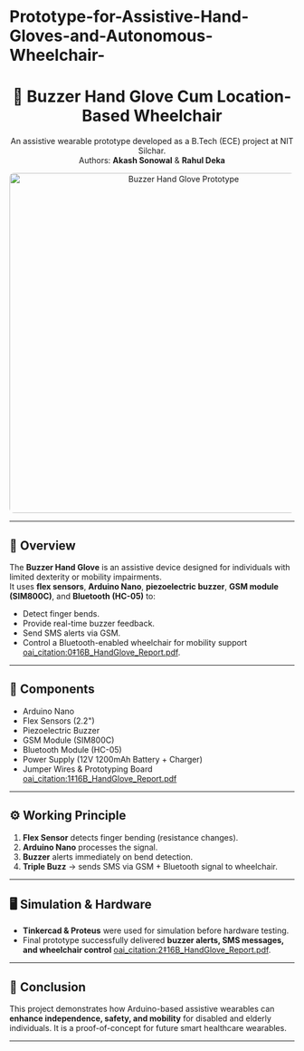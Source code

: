 # Prototype-for-Assistive-Hand-Gloves-and-Autonomous-Wheelchair-
<div align="center">

  <h1>🧤 Buzzer Hand Glove Cum Location-Based Wheelchair</h1>
  <p>
    An assistive wearable prototype developed as a B.Tech (ECE) project at NIT Silchar.<br>
    Authors: <b>Akash Sonowal</b> &amp; <b>Rahul Deka</b>
  </p>

  <img src="Hand_Gloves_Prototype.jfif" alt="Buzzer Hand Glove Prototype" width="600" style="max-width:100%;border-radius:8px">

</div>

---

## 📖 Overview
The **Buzzer Hand Glove** is an assistive device designed for individuals with limited dexterity or mobility impairments.  
It uses **flex sensors**, **Arduino Nano**, **piezoelectric buzzer**, **GSM module (SIM800C)**, and **Bluetooth (HC-05)** to:
- Detect finger bends.
- Provide real-time buzzer feedback.
- Send SMS alerts via GSM.
- Control a Bluetooth-enabled wheelchair for mobility support [oai_citation:0‡16B_HandGlove_Report.pdf](file-service://file-SAX9Ek8dJxcf8rYAQCqQxW).

---

## 🧰 Components
- Arduino Nano  
- Flex Sensors (2.2")  
- Piezoelectric Buzzer  
- GSM Module (SIM800C)  
- Bluetooth Module (HC-05)  
- Power Supply (12V 1200mAh Battery + Charger)  
- Jumper Wires & Prototyping Board [oai_citation:1‡16B_HandGlove_Report.pdf](file-service://file-SAX9Ek8dJxcf8rYAQCqQxW)

---

## ⚙️ Working Principle
1. **Flex Sensor** detects finger bending (resistance changes).  
2. **Arduino Nano** processes the signal.  
3. **Buzzer** alerts immediately on bend detection.  
4. **Triple Buzz** → sends SMS via GSM + Bluetooth signal to wheelchair.  

---

## 🖥️ Simulation & Hardware
- **Tinkercad & Proteus** were used for simulation before hardware testing.  
- Final prototype successfully delivered **buzzer alerts, SMS messages, and wheelchair control** [oai_citation:2‡16B_HandGlove_Report.pdf](file-service://file-SAX9Ek8dJxcf8rYAQCqQxW).

---

## 📌 Conclusion
This project demonstrates how Arduino-based assistive wearables can **enhance independence, safety, and mobility** for disabled and elderly individuals. It is a proof-of-concept for future smart healthcare wearables.

---



